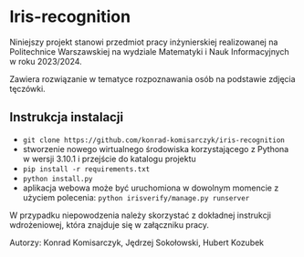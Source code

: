 # Iris-recognition

Niniejszy projekt stanowi przedmiot pracy inżynierskiej realizowanej na Politechnice Warszawskiej na wydziale Matematyki i Nauk Informacyjnych w roku 2023/2024.

Zawiera rozwiązanie w tematyce rozpoznawania osób na podstawie zdjęcia tęczówki.

## Instrukcja instalacji

* `git clone https://github.com/konrad-komisarczyk/iris-recognition`
* stworzenie nowego wirtualnego środowiska korzystającego z Pythona w wersji
3.10.1  i przejście do katalogu projektu
* `pip install -r requirements.txt`
* `python install.py`
* aplikacja webowa może być uruchomiona w dowolnym momencie z użyciem polecenia:
`python irisverify/manage.py runserver`

W przypadku niepowodzenia należy skorzystać z dokładnej instrukcji 
wdrożeniowej, która znajduje się w załączniku pracy.



Autorzy: Konrad Komisarczyk, Jędrzej Sokołowski, Hubert Kozubek